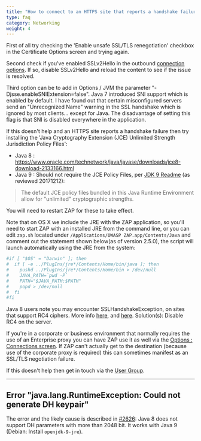 ```yaml
---
title: "How to connect to an HTTPS site that reports a handshake failure?"
type: faq
category: Networking
weight: 4
---
```



First of all try checking the 'Enable unsafe SSL/TLS renegotiation' checkbox
in the Certificate Options screen and trying again.

Second check if you've enabled SSLv2Hello in the outbound [connection
options](/docs/desktop/ui/dialogs/options/connection/). If so, disable SSLv2Hello and
reload the content to see if the issue is resolved.

Third option can be to add in Options / JVM the parameter "-Djsse.enableSNIExtension=false".
Java 7 introduced SNI support which is enabled by default. I have found out that certain misconfigured servers send an "Unrecognized Name" warning in the SSL handshake which is ignored by most clients... except for Java. 
The disadvantage of setting this flag is that SNI is disabled everywhere in the application.

If this doesn't help and an HTTPS site reports a handshake failure then try
installing the 'Java Cryptography Extension (JCE) Unlimited Strength
Jurisdiction Policy Files':

  * Java 8 : <https://www.oracle.com/technetwork/java/javase/downloads/jce8-download-2133166.html>
  * Java 9 : Should not require the JCE Policy Files, per [JDK 9 Readme](https://www.oracle.com/technetwork/java/javase/terms/readme/jdk9-readme-3852447.html#jce) (as reviewed 20171212):

> The default JCE policy files bundled in this Java Runtime Environment allow
for "unlimited" cryptographic strengths.

You will need to restart ZAP for these to take effect.

Note that on OS X we include the JRE with the ZAP application, so you'll need
to start ZAP with an installed JRE from the command line, or you can edit
`zap.sh` located under `/Applications/OWASP ZAP.app/Contents/Java` and comment
out the statement shown below(as of version 2.5.0), the script will launch
automatically using the JRE from the system:

```bash
#if [ "$OS" = "Darwin" ]; then
#  if [ -e ../PlugIns/jre*/Contents/Home/bin/java ]; then
#    pushd ../PlugIns/jre*/Contents/Home/bin > /dev/null
#    JAVA_PATH=`pwd -P`
#    PATH="$JAVA_PATH:$PATH"
#    popd > /dev/null
#  fi
#fi
```

Java 8 users note you may encounter SSLHandshakeException, on sites that
support RC4 ciphers. More info
[here](https://github.com/zaproxy/zaproxy/issues/1892#issuecomment-139906996),
and [here](https://stackoverflow.com/questions/32009083/javax-net-ssl-sslhandshakeexception-handshake-failure-when-using-jmeter-with-ss).
Solution(s): Disable RC4 on the server.

If you're in a corporate or business environment that normally requires the
use of an Enterprise proxy you can have ZAP use it as well via the [Options :
Connections screen](/docs/desktop/ui/dialogs/options/connection/). If ZAP can't actually get to the
destination (because use of the corporate proxy is required) this can
sometimes manifest as an SSL/TLS negotiation failure.

If this doesn't help then get in touch via the [User
Group](https://groups.google.com/forum/#!forum/zaproxy-users).

* * *

##  Error "java.lang.RuntimeException: Could not generate DH keypair"

The error and the likely cause is described in
[#2626](https://github.com/zaproxy/zaproxy/issues/2626): Java 8 does not
support DH parameters with more than 2048 bit. It works with Java 9 (Debian: Install `openjdk-9-jre`).
